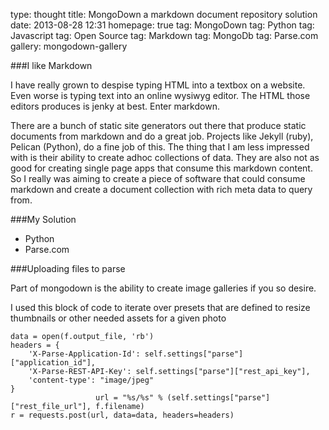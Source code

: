 type: thought
title: MongoDown a markdown document repository solution
date: 2013-08-28 12:31
homepage: true
tag: MongoDown
tag: Python
tag: Javascript
tag: Open Source
tag: Markdown
tag: MongoDb
tag: Parse.com
gallery: mongodown-gallery

###I like Markdown

I have really grown to despise typing HTML into a textbox on a website.  Even worse is typing text into an online wysiwyg editor.  The HTML those editors produces is jenky at best.  Enter markdown.

There are a bunch of static site generators out there that produce static documents from markdown and do a great job.  Projects like Jekyll (ruby), Pelican (Python), do a fine job of this.  The thing that I am less impressed with is their ability to create adhoc collections of data.  They are also not as good for creating single page apps that consume this markdown content.  So I really was aiming to create a piece of software that could consume markdown and create a document collection with rich meta data to query from.

###My Solution

- Python
- Parse.com

###Uploading files to parse

Part of mongodown is the ability to create image galleries if you so desire.  

I used this block of code to iterate over presets that are defined to resize thumbnails or other needed assets for a given photo

	data = open(f.output_file, 'rb')
	headers = {
	    'X-Parse-Application-Id': self.settings["parse"]["application_id"],
	    'X-Parse-REST-API-Key': self.settings["parse"]["rest_api_key"],
	    'content-type': "image/jpeg"
	}
	                   url = "%s/%s" % (self.settings["parse"]["rest_file_url"], f.filename)
	r = requests.post(url, data=data, headers=headers)


